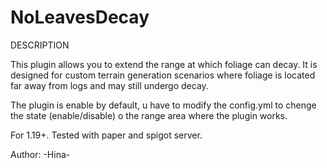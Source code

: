 # NoLeavesDecay

DESCRIPTION

This plugin allows you to extend the range at which foliage can decay.
It is designed for custom terrain generation scenarios where foliage is located far away from logs and may still undergo decay.

The plugin is enable by default, u have to modify the config.yml to chenge the state (enable/disable) o the range area where the plugin works.

For 1.19+.
Tested with paper and spigot server.

Author: -Hina-
